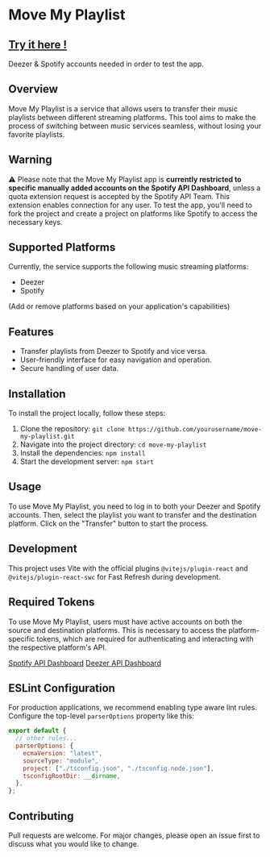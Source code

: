 # Move My Playlist

## [Try it here !](https://move-my-playlist.netlify.app/)

Deezer & Spotify accounts needed in order to test the app.

## Overview

Move My Playlist is a service that allows users to transfer their music playlists between different streaming platforms. This tool aims to make the process of switching between music services seamless, without losing your favorite playlists.

## Warning

⚠️ Please note that the Move My Playlist app is **currently restricted to specific manually added accounts on the Spotify API Dashboard**, unless a quota extension request is accepted by the Spotify API Team. This extension enables connection for any user. To test the app, you'll need to fork the project and create a project on platforms like Spotify to access the necessary keys.

## Supported Platforms

Currently, the service supports the following music streaming platforms:

- Deezer
- Spotify

(Add or remove platforms based on your application's capabilities)

## Features

- Transfer playlists from Deezer to Spotify and vice versa.
- User-friendly interface for easy navigation and operation.
- Secure handling of user data.

## Installation

To install the project locally, follow these steps:

1. Clone the repository: `git clone https://github.com/yourusername/move-my-playlist.git`
2. Navigate into the project directory: `cd move-my-playlist`
3. Install the dependencies: `npm install`
4. Start the development server: `npm start`

## Usage

To use Move My Playlist, you need to log in to both your Deezer and Spotify accounts. Then, select the playlist you want to transfer and the destination platform. Click on the "Transfer" button to start the process.

## Development

This project uses Vite with the official plugins `@vitejs/plugin-react` and `@vitejs/plugin-react-swc` for Fast Refresh during development.

## Required Tokens

To use Move My Playlist, users must have active accounts on both the source and destination platforms. This is necessary to access the platform-specific tokens, which are required for authenticating and interacting with the respective platform's API.

[Spotify API Dashboard](https://developer.spotify.com/dashboard/create)
[Deezer API Dashboard](https://developers.deezer.com/myapps/create)

## ESLint Configuration

For production applications, we recommend enabling type aware lint rules. Configure the top-level `parserOptions` property like this:

```js
export default {
  // other rules...
  parserOptions: {
    ecmaVersion: "latest",
    sourceType: "module",
    project: ["./tsconfig.json", "./tsconfig.node.json"],
    tsconfigRootDir: __dirname,
  },
};
```

## Contributing

Pull requests are welcome. For major changes, please open an issue first to discuss what you would like to change.

